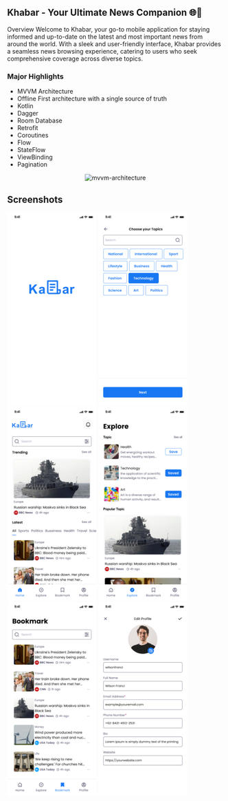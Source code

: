 ## Khabar - Your Ultimate News Companion 🌐📰
Overview
Welcome to Khabar, your go-to mobile application for staying informed and up-to-date on the latest and most important news from around the world. With a sleek and user-friendly interface, Khabar provides a seamless news browsing experience, catering to users who seek comprehensive coverage across diverse topics.

### Major Highlights
- MVVM Architecture
- Offline First architecture with a single source of truth
- Kotlin
- Dagger
- Room Database
- Retrofit
- Coroutines
- Flow
- StateFlow
- ViewBinding
- Pagination

<p align="center">
<img alt="mvvm-architecture"  src="https://user-images.githubusercontent.com/15169743/219938204-45d0f055-602f-4f80-9bd4-1d614b8d6497.png">
</p>

## Screenshots
<p>
<img alt="NewsApp" height="450px" src="https://github.com/Priyansu8603/Khabar/blob/master/onboarding1.png" />
<img alt="NewsApp" height="450px" src="https://github.com/Priyansu8603/Khabar/blob/master/Topics.png" />  
<img alt="NewsApp" height="450px" src="https://github.com/Priyansu8603/Khabar/blob/master/Homepage.jpg" />
<img alt="NewsApp" height="450px" src="https://github.com/Priyansu8603/Khabar/blob/master/Explore.png" />
<img alt="NewsApp" height="450px" src="https://github.com/Priyansu8603/Khabar/blob/master/Bookmark.png" />
<img alt="NewsApp" height="450px" src="https://github.com/Priyansu8603/Khabar/blob/master/Edit%20profile.png" />
</p>

